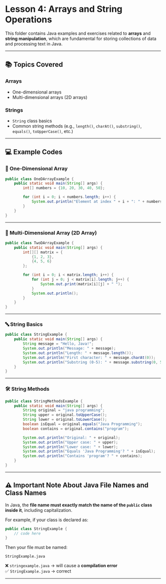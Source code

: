 # Lesson 4: Arrays and String Operations

This folder contains Java examples and exercises related to **arrays** and **string manipulation**, which are fundamental for storing collections of data and processing text in Java.

---

## 📚 Topics Covered

### Arrays
- One-dimensional arrays
- Multi-dimensional arrays (2D arrays)

### Strings
- `String` class basics
- Common string methods (e.g., `length()`, `charAt()`, `substring()`, `equals()`, `toUpperCase()`, etc.)

---

## 💻 Example Codes

### 📌 One-Dimensional Array

```java
public class OneDArrayExample {
    public static void main(String[] args) {
        int[] numbers = {10, 20, 30, 40, 50};

        for (int i = 0; i < numbers.length; i++) {
            System.out.println("Element at index " + i + ": " + numbers[i]);
        }
    }
}
```

---

### 🧮 Multi-Dimensional Array (2D Array)

```java
public class TwoDArrayExample {
    public static void main(String[] args) {
        int[][] matrix = {
            {1, 2, 3},
            {4, 5, 6}
        };

        for (int i = 0; i < matrix.length; i++) {
            for (int j = 0; j < matrix[i].length; j++) {
                System.out.print(matrix[i][j] + " ");
            }
            System.out.println();
        }
    }
}
```

---

### 🔤 String Basics

```java
public class StringExample {
    public static void main(String[] args) {
        String message = "Hello, Java!";
        System.out.println("Message: " + message);
        System.out.println("Length: " + message.length());
        System.out.println("First character: " + message.charAt(0));
        System.out.println("Substring (0-5): " + message.substring(0, 5));
    }
}
```

---

### 🛠️ String Methods

```java
public class StringMethodsExample {
    public static void main(String[] args) {
        String original = "java programming";
        String upper = original.toUpperCase();
        String lower = original.toLowerCase();
        boolean isEqual = original.equals("Java Programming");
        boolean contains = original.contains("program");

        System.out.println("Original: " + original);
        System.out.println("Upper case: " + upper);
        System.out.println("Lower case: " + lower);
        System.out.println("Equals 'Java Programming'? " + isEqual);
        System.out.println("Contains 'program'? " + contains);
    }
}
```

---

## ⚠️ Important Note About Java File Names and Class Names

In Java, the **file name must exactly match the name of the `public` class inside it**, including capitalization.

For example, if your class is declared as:

```java
public class StringExample {
    // code here
}
```

Then your file must be named:

```
StringExample.java
```

❌ `stringexample.java` → will cause a **compilation error**  
✅ `StringExample.java` → correct

---
